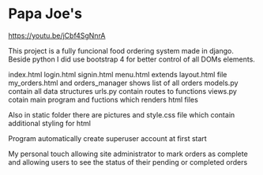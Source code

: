# Papa Joe's

https://youtu.be/jCbf4SgNnrA

This project is a fully funcional food ordering system made in django.
Beside python I did use bootstrap 4 for better control of all DOMs elements.



index.html login.html signin.html menu.html extends layout.html file 
my_orders.html and orders_manager shows list of all orders
models.py contain all data structures
urls.py contain routes to functions
views.py cotain main program and fuctions which renders html files

Also in static folder there are pictures and style.css file which contain additional styling for html 

Program automatically create superuser account at first start

My personal touch allowing site administrator to mark orders as complete and allowing users to see the status of their pending or completed orders
